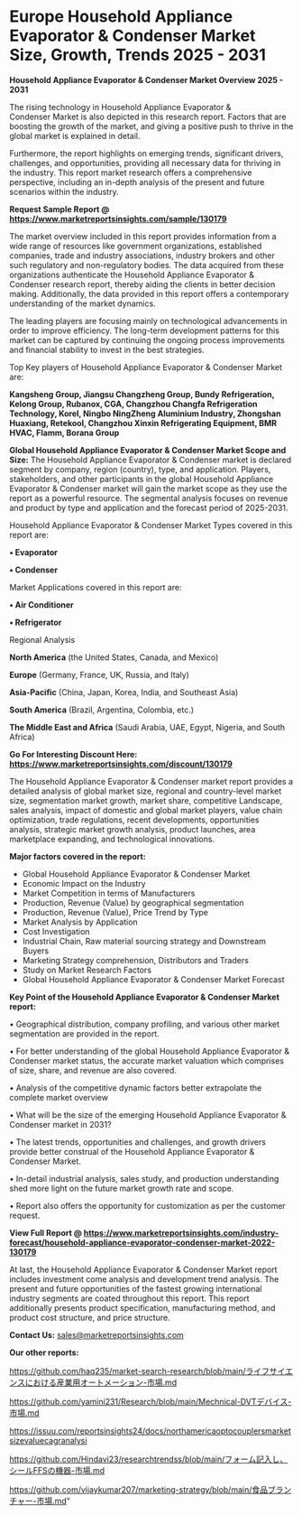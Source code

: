 # Europe Household Appliance Evaporator & Condenser Market Size, Growth, Trends 2025 - 2031

<Strong> Household Appliance Evaporator & Condenser Market Overview 2025 - 2031</strong>

The rising technology in Household Appliance Evaporator & Condenser Market is also depicted in this research report. Factors that are boosting the growth of the market, and giving a positive push to thrive in the global market is explained in detail.

Furthermore, the report highlights on emerging trends, significant drivers, challenges, and opportunities, providing all necessary data for thriving in the industry. This report market research offers a comprehensive perspective, including an in-depth analysis of the present and future scenarios within the industry.

<strong>Request Sample Report @ <a href=https://www.marketreportsinsights.com/sample/130179>https://www.marketreportsinsights.com/sample/130179</a></strong>

The market overview included in this report provides information from a wide range of resources like government organizations, established companies, trade and industry associations, industry brokers and other such regulatory and non-regulatory bodies. The data acquired from these organizations authenticate the Household Appliance Evaporator & Condenser research report, thereby aiding the clients in better decision making. Additionally, the data provided in this report offers a contemporary understanding of the market dynamics.

The leading players are focusing mainly on technological advancements in order to improve efficiency. The long-term development patterns for this market can be captured by continuing the ongoing process improvements and financial stability to invest in the best strategies.

Top Key players of Household Appliance Evaporator & Condenser Market are:

<strong>Kangsheng Group, Jiangsu Changzheng Group, Bundy Refrigeration, Kelong Group, Rubanox, CGA, Changzhou Changfa Refrigeration Technology, Korel, Ningbo NingZheng Aluminium Industry, Zhongshan Huaxiang, Retekool, Changzhou Xinxin Refrigerating Equipment, BMR HVAC, Flamm, Borana Group</strong>

<strong><b>Global Household Appliance Evaporator & Condenser Market Scope and Size:</b></strong>
The Household Appliance Evaporator & Condenser market is declared segment by company, region (country), type, and application. Players, stakeholders, and other participants in the global Household Appliance Evaporator & Condenser market will gain the market scope as they use the report as a powerful resource. The segmental analysis focuses on revenue and product by type and application and the forecast period of 2025-2031.

Household Appliance Evaporator & Condenser Market Types covered in this report are:

<strong>• Evaporator

• Condenser</strong>

Market Applications covered in this report are:

<strong>• Air Conditioner

• Refrigerator</strong> 

Regional Analysis

<strong>North America</strong> (the United States, Canada, and Mexico)

<strong>Europe</strong> (Germany, France, UK, Russia, and Italy)

<strong>Asia-Pacific</strong> (China, Japan, Korea, India, and Southeast Asia)

<strong>South America</strong> (Brazil, Argentina, Colombia, etc.)

<strong>The Middle East and Africa</strong> (Saudi Arabia, UAE, Egypt, Nigeria, and South Africa)

<strong>Go For Interesting Discount Here: <a href=https://www.marketreportsinsights.com/discount/130179>https://www.marketreportsinsights.com/discount/130179</a></strong>

The Household Appliance Evaporator & Condenser market report provides a detailed analysis of global market size, regional and country-level market size, segmentation market growth, market share, competitive Landscape, sales analysis, impact of domestic and global market players, value chain optimization, trade regulations, recent developments, opportunities analysis, strategic market growth analysis, product launches, area marketplace expanding, and technological innovations.

<strong><b>Major factors covered in the report:</b></strong>
<ul>
  <li>Global Household Appliance Evaporator & Condenser Market </li>
  <li>Economic Impact on the Industry</li>
  <li>Market Competition in terms of Manufacturers</li>
  <li>Production, Revenue (Value) by geographical segmentation</li>
  <li>Production, Revenue (Value), Price Trend by Type</li>
  <li>Market Analysis by Application</li>
  <li>Cost Investigation</li>
  <li>Industrial Chain, Raw material sourcing strategy and Downstream Buyers</li>
  <li>Marketing Strategy comprehension, Distributors and Traders</li>
  <li>Study on Market Research Factors</li>
  <li>Global Household Appliance Evaporator & Condenser Market Forecast</li>
</ul>

<strong><b>Key Point of the Household Appliance Evaporator & Condenser Market report:</b></strong>

• Geographical distribution, company profiling, and various other market segmentation are provided in the report.

• For better understanding of the global Household Appliance Evaporator & Condenser market status, the accurate market valuation which comprises of size, share, and revenue are also covered.

• Analysis of the competitive dynamic factors better extrapolate the complete market overview

• What will be the size of the emerging Household Appliance Evaporator & Condenser market in 2031?

• The latest trends, opportunities and challenges, and growth drivers provide better construal of the Household Appliance Evaporator & Condenser Market.

• In-detail industrial analysis, sales study, and production understanding shed more light on the future market growth rate and scope.

• Report also offers the opportunity for customization as per the customer request.

<strong><b>View Full Report @ <a href=https://www.marketreportsinsights.com/industry-forecast/household-appliance-evaporator-condenser-market-2022-130179>https://www.marketreportsinsights.com/industry-forecast/household-appliance-evaporator-condenser-market-2022-130179</a></b></strong>


At last, the Household Appliance Evaporator & Condenser Market report includes investment come analysis and development trend analysis. The present and future opportunities of the fastest growing international industry segments are coated throughout this report. This report additionally presents product specification, manufacturing method, and product cost structure, and price structure.

<strong>Contact Us:</strong>
sales@marketreportsinsights.com

<strong>Our other reports:</strong>

<a href=https://github.com/haq235/market-search-research/blob/main/ライフサイエンスにおける産業用オートメーション-市場.md>https://github.com/haq235/market-search-research/blob/main/ライフサイエンスにおける産業用オートメーション-市場.md</a>

<a href=https://github.com/yamini231/Research/blob/main/Mechnical-DVTデバイス-市場.md>https://github.com/yamini231/Research/blob/main/Mechnical-DVTデバイス-市場.md</a>

<a href=https://issuu.com/reportsinsights24/docs/northamericaoptocouplersmarketsizevaluecagranalysi>https://issuu.com/reportsinsights24/docs/northamericaoptocouplersmarketsizevaluecagranalysi</a>

<a href=https://github.com/Hindavi23/researchtrendss/blob/main/フォーム記入し、シールFFSの機器-市場.md>https://github.com/Hindavi23/researchtrendss/blob/main/フォーム記入し、シールFFSの機器-市場.md</a>

<a href=https://github.com/vijaykumar207/marketing-strategy/blob/main/食品ブランチャー-市場.md>https://github.com/vijaykumar207/marketing-strategy/blob/main/食品ブランチャー-市場.md</a>"
